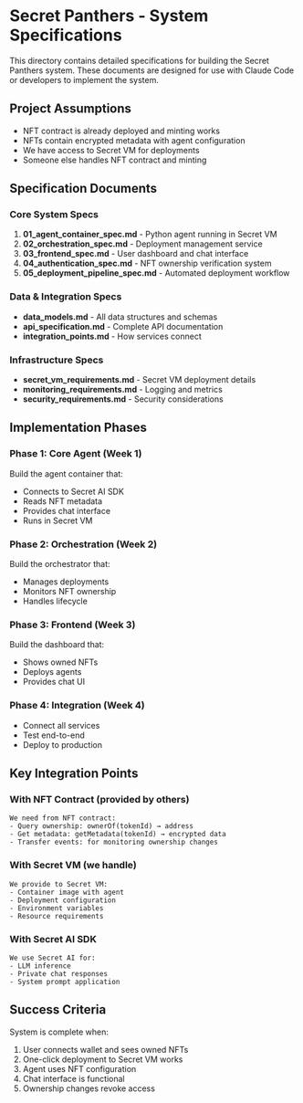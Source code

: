 # Secret Panthers - System Specifications

This directory contains detailed specifications for building the Secret Panthers system. These documents are designed for use with Claude Code or developers to implement the system.

## Project Assumptions
- NFT contract is already deployed and minting works
- NFTs contain encrypted metadata with agent configuration  
- We have access to Secret VM for deployments
- Someone else handles NFT contract and minting

## Specification Documents

### Core System Specs
1. **01_agent_container_spec.md** - Python agent running in Secret VM
2. **02_orchestration_spec.md** - Deployment management service
3. **03_frontend_spec.md** - User dashboard and chat interface
4. **04_authentication_spec.md** - NFT ownership verification system
5. **05_deployment_pipeline_spec.md** - Automated deployment workflow

### Data & Integration Specs
- **data_models.md** - All data structures and schemas
- **api_specification.md** - Complete API documentation
- **integration_points.md** - How services connect

### Infrastructure Specs
- **secret_vm_requirements.md** - Secret VM deployment details
- **monitoring_requirements.md** - Logging and metrics
- **security_requirements.md** - Security considerations

## Implementation Phases

### Phase 1: Core Agent (Week 1)
Build the agent container that:
- Connects to Secret AI SDK
- Reads NFT metadata
- Provides chat interface
- Runs in Secret VM

### Phase 2: Orchestration (Week 2)  
Build the orchestrator that:
- Manages deployments
- Monitors NFT ownership
- Handles lifecycle

### Phase 3: Frontend (Week 3)
Build the dashboard that:
- Shows owned NFTs
- Deploys agents
- Provides chat UI

### Phase 4: Integration (Week 4)
- Connect all services
- Test end-to-end
- Deploy to production

## Key Integration Points

### With NFT Contract (provided by others)
```
We need from NFT contract:
- Query ownership: ownerOf(tokenId) → address
- Get metadata: getMetadata(tokenId) → encrypted data
- Transfer events: for monitoring ownership changes
```

### With Secret VM (we handle)
```
We provide to Secret VM:
- Container image with agent
- Deployment configuration
- Environment variables
- Resource requirements
```

### With Secret AI SDK
```
We use Secret AI for:
- LLM inference
- Private chat responses
- System prompt application
```

## Success Criteria

System is complete when:
1. User connects wallet and sees owned NFTs
2. One-click deployment to Secret VM works
3. Agent uses NFT configuration
4. Chat interface is functional
5. Ownership changes revoke access

